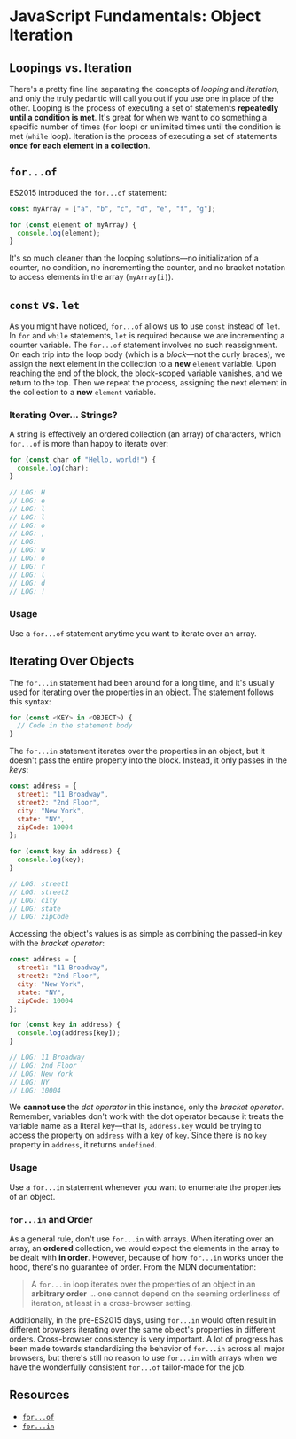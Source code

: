 # JavaScript Fundamentals: Object Iteration

## Loopings vs. Iteration

There's a pretty fine line separating the concepts of _looping_ and _iteration_, and only the truly pedantic will call you out if you use one in place of the other. Looping is the process of executing a set of statements **repeatedly until a condition is met**. It's great for when we want to do something a specific number of times (`for` loop) or unlimited times until the condition is met (`while` loop). Iteration is the process of executing a set of statements **once for each element in a collection**.

## `for...of`

ES2015 introduced the `for...of` statement:

```javascript
const myArray = ["a", "b", "c", "d", "e", "f", "g"];

for (const element of myArray) {
  console.log(element);
}
```

It's so much cleaner than the looping solutions—no initialization of a counter, no condition, no incrementing the counter, and no bracket notation to access elements in the array (`myArray[i]`).

## `const` vs. `let`

As you might have noticed, `for...of` allows us to use `const` instead of `let`. In `for` and `while` statements, `let` is required because we are incrementing a counter variable. The `for...of` statement involves no such reassignment. On each trip into the loop body (which is a _block_—not the curly braces), we assign the next element in the collection to a **new** `element` variable. Upon reaching the end of the block, the block-scoped variable vanishes, and we return to the top. Then we repeat the process, assigning the next element in the collection to a **new** `element` variable.

### Iterating Over... Strings?

A string is effectively an ordered collection (an array) of characters, which `for...of` is more than happy to iterate over:

```javascript
for (const char of "Hello, world!") {
  console.log(char);
}

// LOG: H
// LOG: e
// LOG: l
// LOG: l
// LOG: o
// LOG: ,
// LOG:  
// LOG: w
// LOG: o
// LOG: r
// LOG: l
// LOG: d
// LOG: !
```

### Usage

Use a `for...of` statement anytime you want to iterate over an array.

## Iterating Over Objects

The `for...in` statement had been around for a long time, and it's usually used for iterating over the properties in an object. The statement follows this syntax:

```javascript
for (const <KEY> in <OBJECT>) {
  // Code in the statement body
}
```

The `for...in` statement iterates over the properties in an object, but it doesn't pass the entire property into the block. Instead, it only passes in the _keys_:

```javascript
const address = {
  street1: "11 Broadway",
  street2: "2nd Floor",
  city: "New York",
  state: "NY",
  zipCode: 10004
};

for (const key in address) {
  console.log(key);
}

// LOG: street1
// LOG: street2
// LOG: city
// LOG: state
// LOG: zipCode
```

Accessing the object's values is as simple as combining the passed-in key with the _bracket operator_:

```javascript
const address = {
  street1: "11 Broadway",
  street2: "2nd Floor",
  city: "New York",
  state: "NY",
  zipCode: 10004
};

for (const key in address) {
  console.log(address[key]);
}

// LOG: 11 Broadway
// LOG: 2nd Floor
// LOG: New York
// LOG: NY
// LOG: 10004
```

We **cannot use** the _dot operator_ in this instance, only the _bracket operator_. Remember, variables don't work with the dot operator because it treats the variable name as a literal key—that is, `address.key` would be trying to access the property on `address` with a key of `key`. Since there is no `key` property in `address`, it returns `undefined`.

### Usage

Use a `for...in` statement whenever you want to enumerate the properties of an object.

### `for...in` and Order

As a general rule, don't use `for...in` with arrays. When iterating over an array, an **ordered** collection, we would expect the elements in the array to be dealt with **in order**. However, because of how `for...in` works under the hood, there's no guarantee of order. From the MDN documentation:

> A `for...in` loop iterates over the properties of an object in an **arbitrary order** ... one cannot depend on the seeming orderliness of iteration, at least in a cross-browser setting.

Additionally, in the pre-ES2015 days, using `for...in` would often result in different browsers iterating over the same object's properties in different orders. Cross-browser consistency is very important. A lot of progress has been made towards standardizing the behavior of `for...in` across all major browsers, but there's still no reason to use `for...in` with arrays when we have the wonderfully consistent `for...of` tailor-made for the job.

## Resources

- [`for...of`](https://developer.mozilla.org/en-US/docs/Web/JavaScript/Reference/Statements/for...of)
- [`for...in`](https://developer.mozilla.org/en-US/docs/Web/JavaScript/Reference/Statements/for...in)
